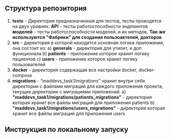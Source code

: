 ## Структура репозитория

1) **tests** - Директория предназначенная для тестов, тесты проводятся на двух уровнях:
    **API** - тесты работоспособности эндпоинтов
    **моделей** - тесты работоспособности моделей, и их методов.
    **Так-же используются "Фабрики" для создания пользоавтелей, докторов**
2) **src** - директория в которой находится основная логика приложения, она состоит из:
    a) **generals** - директория для утилит, и доп функционала
    b) **patients** - приложение которое хранит логику пациентов
    c) **users** - приложение которое хранит логику пользователей
3) **docker** - директория содержащая все настройки docker, docker-compose
4) **migrations** - "maddevs_task1/migrations" хранит внутри себя директории с файлами миграций для каждого приложения проекта, текущие директории с миграциями приложений:
    a) **"maddevs_task1/migrations/patients_migrations"** - директория которая хранит все файлы миграций для приложения patients
    b) **"maddevs_task1/migrations/users_migrations"** - директория которая хранит все  файлы миграций для приложения users 

## Инструкция по локальному запуску
